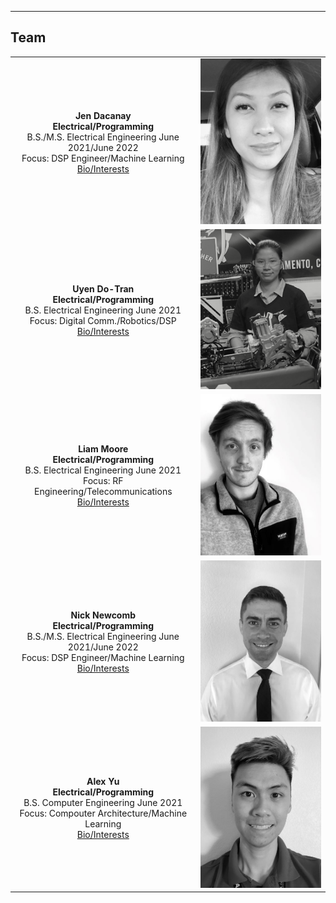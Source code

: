 ___
## Team

| | |
|:---------------------------------------------------------:|:---------------------------------------------------:|
|**Jen Dacanay** <br/> **Electrical/Programming** <br/> B.S./M.S. Electrical Engineering June 2021/June 2022 <br/> Focus: DSP Engineer/Machine Learning <br/> [Bio/Interests](Jen.md)<br/> | ![](images/JenBioPic.png) |
|**Uyen Do-Tran** <br/> **Electrical/Programming** <br/> B.S. Electrical Engineering June 2021 <br/> Focus: Digital Comm./Robotics/DSP <br/> [Bio/Interests](Uyen.md)<br/> | ![](images/UyenBioPic.png) |
|**Liam Moore** <br/> **Electrical/Programming** <br/> B.S. Electrical Engineering June 2021<br/> Focus: RF Engineering/Telecommunications <br/> [Bio/Interests](Liam.md)<br/> | ![](images/LiamBioPic.jpeg) |
|**Nick Newcomb** <br/> **Electrical/Programming** <br/> B.S./M.S. Electrical Engineering June 2021/June 2022 <br/> Focus: DSP Engineer/Machine Learning <br/> [Bio/Interests](Nick.md)<br/> | ![](images/NickBioPic.jpg) |
|**Alex Yu** <br/> **Electrical/Programming** <br/> B.S. Computer Engineering June 2021<br/> Focus: Compouter Architecture/Machine Learning <br/> [Bio/Interests](Alex.md)<br/> | ![](images/AlexBioPic.jpg) |
